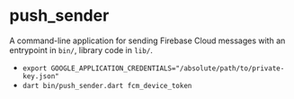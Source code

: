 # push_sender

A command-line application for sending Firebase Cloud messages with an entrypoint in `bin/`, library code in `lib/`.

- `export GOOGLE_APPLICATION_CREDENTIALS="/absolute/path/to/private-key.json"`
- `dart bin/push_sender.dart fcm_device_token`
